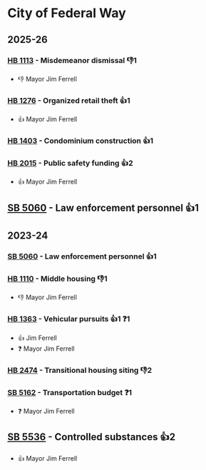 # City of Federal Way
## 2025-26

### [HB 1113](/bill/2025-26/hb/1113/) - Misdemeanor dismissal  👎1 
* 👎 Mayor Jim Ferrell

### [HB 1276](/bill/2025-26/hb/1276/) - Organized retail theft 👍1  
* 👍 Mayor Jim Ferrell

### [HB 1403](/bill/2025-26/hb/1403/) - Condominium construction 👍1  

### [HB 2015](/bill/2025-26/hb/2015/) - Public safety funding 👍2  
* 👍 Mayor Jim Ferrell

## [SB 5060](/bill/2025-26/sb/5060/) - Law enforcement personnel 👍1  

## 2023-24

### [SB 5060](/bill/2023-24/sb/5060/) - Law enforcement personnel 👍1  

### [HB 1110](/bill/2023-24/hb/1110/) - Middle housing  👎1 
* 👎 Mayor Jim Ferrell

### [HB 1363](/bill/2023-24/hb/1363/) - Vehicular pursuits 👍1  ❓1
* 👍 Jim Ferrell
* ❓ Mayor Jim Ferrell

### [HB 2474](/bill/2023-24/hb/2474/) - Transitional housing siting  👎2 

### [SB 5162](/bill/2023-24/sb/5162/) - Transportation budget   ❓1
* ❓ Mayor Jim Ferrell

## [SB 5536](/bill/2023-24/sb/5536/) - Controlled substances 👍2  
* 👍 Mayor Jim Ferrell
